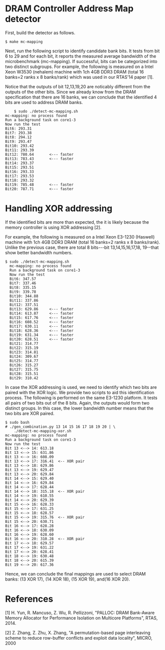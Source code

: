 DRAM Controller Address Map detector
====================================

First, build the detector as follows.

	$ make mc-mapping

Next, run the following script to identify candidate bank bits.
It tests from bit 6 to 29 and for each bit, it reports the measured 
average bandwidth of the microbenchmark (mc-mapping). If successful, 
bits can be categorized into two distinct subgroups. For example, 
the following is measured on a Intel Xeon W3530 (nehalem) machine 
with 1ch 4GB DDR3 DRAM (total 16 banks=2 ranks x 8 banks/rank) which 
was used in our RTAS'14 paper [1]. 

Notice that the outputs of bit 12,13,19,20 are noticably different
from the outputs of the other bits. Since we already know from the DRAM 
specification that there are 16 banks, we can conclude that the 
identified 4 bits are used to address DRAM banks.


     	$ sudo ./detect-mc-mapping.sh
	mc-mapping: no process found
	Run a background task on core1-3
	Now run the test
	Bit6: 293.31
	Bit7: 293.38
	Bit8: 294.12
	Bit9: 293.47
	Bit10: 293.42
	Bit11: 293.39
	Bit12: 780.64		<--- faster
	Bit13: 783.43		<--- faster
	Bit14: 293.37
	Bit15: 293.51
	Bit16: 293.33
	Bit17: 293.53
	Bit18: 293.32
	Bit19: 785.48		<--- faster
	Bit20: 787.71		<--- faster


Handling XOR addressing 
=======================

If the identified bits are more than expected, the it is likely because
the memory controller is using XOR addressing [2].

For example, the following is measured on a Intel Xeon E3-1230 (Haswell) 
machine with 1ch 4GB DDR3 DRAM (total 16 banks=2 ranks x 8 banks/rank). 
Unlike the previous case, there are total 8 bits---bit 13,14,15,16,17,18,
19--that show better bandwidth numbers. 

	$ sudo ./detect-mc-mapping.sh
	  mc-mapping: no process found
	  Run a background task on core1-3
	  Now run the test
	  Bit6: 347.57
	  Bit7: 337.46
	  Bit8: 335.15
	  Bit9: 339.78
	  Bit10: 344.88
	  Bit11: 337.86
	  Bit12: 337.51
	  Bit13: 629.86		<--- faster
	  Bit14: 613.87		<--- faster
	  Bit15: 617.76		<--- faster
	  Bit16: 608.52		<--- faster
	  Bit17: 630.11		<--- faster
	  Bit18: 628.36		<--- faster
	  Bit19: 631.34		<--- faster
	  Bit20: 628.51		<--- faster
	  Bit21: 314.77
	  Bit22: 315.19
	  Bit23: 314.81
	  Bit24: 309.67
	  Bit25: 314.77
	  Bit26: 315.27
	  Bit27: 315.75
	  Bit28: 315.51
	  Bit29: 310.42

In case the XOR addressing is used, we need to identify which two bits 
are paired with the XOR logic. We provide two scripts to aid this 
identification process. The following is performed on the same E3-1230 
platform. It tests all pairs of two bits out of the 8 bits. Again, the 
outputs would form two distinct groups. In this case, the lower bandwidth 
number means that the two bits are XOR paired. 

	 
	$ sudo bash
	# ./gen_combination.py 13 14 15 16 17 18 19 20 | \
		./detect-mc-mapping-xor.sh
	mc-mapping: no process found
	Run a background task on core1-3
	Now run the test
	Bit 13 <--> 14: 613.18
	Bit 13 <--> 15: 631.86
	Bit 13 <--> 16: 608.09
	Bit 13 <--> 17: 316.41  <-- XOR pair
	Bit 13 <--> 18: 629.86
	Bit 13 <--> 19: 629.47
	Bit 13 <--> 20: 629.84
	Bit 14 <--> 15: 629.40
	Bit 14 <--> 16: 629.84
	Bit 14 <--> 17: 628.44
	Bit 14 <--> 18: 315.18  <-- XOR pair
	Bit 14 <--> 19: 610.55
	Bit 14 <--> 20: 629.39
	Bit 15 <--> 16: 628.33
	Bit 15 <--> 17: 631.25
	Bit 15 <--> 18: 628.57
	Bit 15 <--> 19: 315.76  <-- XOR pair
	Bit 15 <--> 20: 630.71
	Bit 16 <--> 17: 628.28
	Bit 16 <--> 18: 630.09
	Bit 16 <--> 19: 628.60
	Bit 16 <--> 20: 310.28  <-- XOR pair
	Bit 17 <--> 18: 629.57
	Bit 17 <--> 19: 631.22
	Bit 17 <--> 20: 628.41
	Bit 18 <--> 19: 630.48
	Bit 18 <--> 20: 615.39
	Bit 19 <--> 20: 617.36

Hence, we can conclude the final mappings are used to select DRAM banks: 
(13 XOR 17), (14 XOR 18), (15 XOR 19), and(16 XOR 20). 


References
==========

[1] H. Yun, R. Mancuso, Z. Wu, R. Pellizzoni, "PALLOC: DRAM Bank-Aware Memory Allocator for Performance Isolation on Multicore Platforms", RTAS, 2014.

[2] Z. Zhang, Z. Zhu, X. Zhang, "A permutation-based page interleaving scheme to reduce row-buffer conflicts and exploit data locality", MICRO, 2000